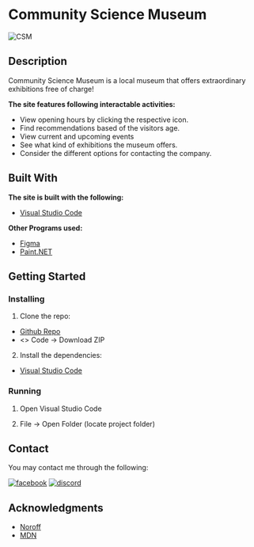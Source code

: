 # Community Science Museum
<img src="https://i.ibb.co/D16wQ6M/CSM.png" alt="CSM" border="0">

## Description

Community Science Museum is a local museum that offers extraordinary exhibitions free of charge! 

<b>The site features following interactable activities:</b>

- View opening hours by clicking the respective icon.
- Find recommendations based of the visitors age.
- View current and upcoming events
- See what kind of exhibitions the museum offers.
- Consider the different options for contacting the company.

## Built With

<b>The site is built with the following:</b>

- [Visual Studio Code](https://code.visualstudio.com)

<b>Other Programs used:</b>
- [Figma](https://www.figma.com)
- [Paint.NET](https://www.getpaint.net)

## Getting Started

### Installing

1. Clone the repo:
- [Github Repo](https://github.com/Queenen/Community-Science-Museum)
- <> Code -> Download ZIP

2. Install the dependencies:
- [Visual Studio Code](https://code.visualstudio.com)


### Running

1. Open Visual Studio Code

2. File -> Open Folder (locate project folder)

## Contact

You may contact me through the following:

<a href="https://www.facebook.com/profile.php?id=100074747406376"><img src="https://i.ibb.co/7psNMJ8/facebook-1.png" alt="facebook" border="0"></a>
<a href="https://discordapp.com/users/745913715898974268"><img src="https://i.ibb.co/3CpyKTg/discord-1.png" alt="discord" border="0"></a>

## Acknowledgments

- [Noroff](https://www.noroff.no/)
- [MDN](https://developer.mozilla.org/en-US/)
